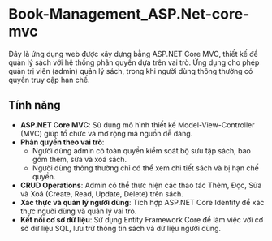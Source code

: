 # Book-Management_ASP.Net-core-mvc
Đây là ứng dụng web được xây dựng bằng ASP.NET Core MVC, thiết kế để quản lý sách với hệ thống phân quyền dựa trên vai trò. Ứng dụng cho phép quản trị viên (admin) quản lý sách, trong khi người dùng thông thường có quyền truy cập hạn chế.

## Tính năng

- **ASP.NET Core MVC**: Sử dụng mô hình thiết kế Model-View-Controller (MVC) giúp tổ chức và mở rộng mã nguồn dễ dàng.
- **Phân quyền theo vai trò**: 
  - Người dùng admin có toàn quyền kiểm soát bộ sưu tập sách, bao gồm thêm, sửa và xoá sách.
  - Người dùng thông thường chỉ có thể xem chi tiết sách và bị hạn chế quyền.
- **CRUD Operations**: Admin có thể thực hiện các thao tác Thêm, Đọc, Sửa và Xoá (Create, Read, Update, Delete) trên sách.
- **Xác thực và quản lý người dùng**: Tích hợp ASP.NET Core Identity để xác thực người dùng và quản lý vai trò.
- **Kết nối cơ sở dữ liệu**: Sử dụng Entity Framework Core để làm việc với cơ sở dữ liệu SQL, lưu trữ thông tin sách và dữ liệu người dùng.